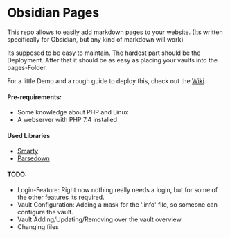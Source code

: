 # Obsidian Pages

This repo allows to easily add markdown pages to your website. (Its written specifically for Obsidian, but any kind of markdown will work) 

Its supposed to be easy to maintain.
The hardest part should be the Deployment. 
After that it should be as easy as placing your vaults into the pages-Folder.

For a little Demo and a rough guide to deploy this, check out the [Wiki](https://obsidian.iedsoftworks.com/ObsidianPages/).

#### Pre-requirements:
- Some knowledge about PHP and Linux
- A webserver with PHP 7.4 installed

#### Used Libraries
- [Smarty](https://www.smarty.net/)
- [Parsedown](https://parsedown.org/)

#### TODO:
- Login-Feature: Right now nothing really needs a login, but for some of the other features its required.
- Vault Configuration: Adding a mask for the '.info' file, so someone can configure the vault.
- Vault Adding/Updating/Removing over the vault overview
- Changing files
